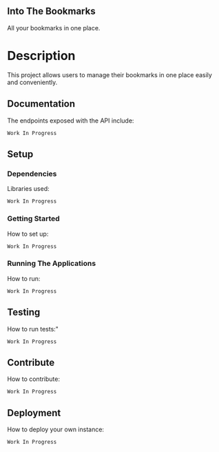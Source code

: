 ## Into The Bookmarks

All your bookmarks in one place.

# Description

This project allows users to manage their bookmarks in one place easily and conveniently.

## Documentation

The endpoints exposed with the API include:

```
Work In Progress
```

## Setup

### Dependencies

Libraries used:

```
Work In Progress
```

### Getting Started

How to set up:

```
Work In Progress
```

### Running The Applications

How to run:

```
Work In Progress
```

## Testing

How to run tests:"

```
Work In Progress
```

## Contribute

How to contribute:

```
Work In Progress
```

## Deployment

How to deploy your own instance:

```
Work In Progress
```
